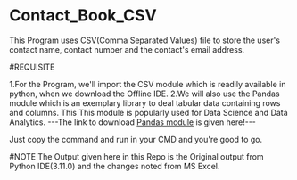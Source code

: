 # Contact_Book_CSV

This Program uses CSV(Comma Separated Values) file to store the user's contact name, contact number and the contact's email address.

#REQUISITE

1.For the Program, we'll import the CSV module which is readily available in python, when we download the Offline IDE.
2.We will also use the Pandas module which is an exemplary library to deal tabular data containing rows and columns.
  This This module is popularly used for Data Science and Data Analytics.
---The link to download [Pandas module](https://pypi.org/project/pandas/) is given here!---

Just copy the command and run in your CMD and you're good to go.

#NOTE
The Output given here in this Repo is the Original output from Python IDE(3.11.0) and the changes noted from MS Excel.
